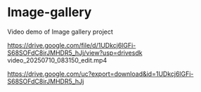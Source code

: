 # Image-gallery
Video demo of Image gallery project

https://drive.google.com/file/d/1UDkcj6lGFi-S68SOFdC8irJMHDR5_hJj/view?usp=drivesdk
video_20250710_083150_edit.mp4

https://drive.google.com/uc?export=download&id=1UDkcj6lGFi-S68SOFdC8irJMHDR5_hJj
